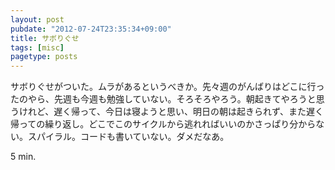 ```yaml
---
layout: post
pubdate: "2012-07-24T23:35:34+09:00"
title: サボりぐせ
tags: [misc]
pagetype: posts
---
```

サボりぐせがついた。ムラがあるというべきか。先々週のがんばりはどこに行ったのやら、先週も今週も勉強していない。そろそろやろう。朝起きてやろうと思うけれど、遅く帰って、今日は寝ようと思い、明日の朝は起きられず、また遅く帰っての繰り返し。どこでこのサイクルから逃れればいいのかさっぱり分からない。スパイラル。コードも書いていない。ダメだなあ。

5 min.
